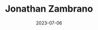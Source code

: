 ---
title: Jonathan Zambrano
sort: Zambrano Jonathan
date: 2023-07-06
role: Besuchsbegleitung Besuchssonntage
email: bbs@adesso-sozialberatung.ch
phone: 062 207 00 10
edu:
  - Sozialarbeiter FH in Ausbildung
core:
  - Vielseitige Erfahrungen in der Arbeit mit Jugendlichen
---